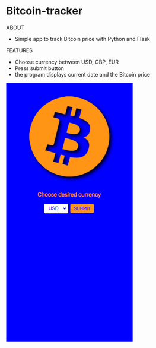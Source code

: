 # Bitcoin-tracker
ABOUT
- Simple app to track Bitcoin price with Python and Flask

FEATURES
- Choose currency between USD, GBP, EUR
- Press submit button
- the program displays current date and the Bitcoin price


<img src="./assets/Bitcoin Tracker.png" />
